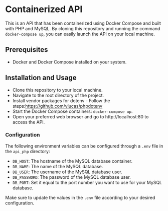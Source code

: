 
# Containerized API

This is an API that has been containerized using Docker Compose and built with PHP and MySQL. By cloning this repository and running the command `docker-compose up`, you can easily launch the API on your local machine.

## Prerequisites

- Docker and Docker Compose installed on your system.

## Installation and Usage

- Clone this repository to your local machine.
- Navigate to the root directory of the project.
- Install vendor packages for dotenv - Follow the steps:https://github.com/vlucas/phpdotenv
- Start the Docker Compose containers: `docker-compose up`.
- Open your preferred web browser and go to http://localhost:80 to access the API.

### Configuration

The following environment variables can be configured through a `.env` file in the `api_php` directory:

- `DB_HOST`: The hostname of the MySQL database container.
- `DB_NAME`: The name of the MySQL database.
- `DB_USER`: The username of the MySQL database user.
- `DB_PASSWORD`: The password of the MySQL database user.
- `DB_PORT`: Set it equal to the port number you want to use for your MySQL database.

Make sure to update the values in the `.env` file according to your desired configuration.


